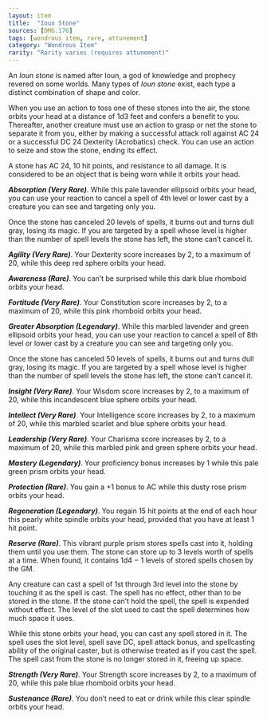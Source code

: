 ```yaml
---
layout: item
title:  "Ioun Stone"
sources: [DMG.176]
tags: [wondrous item, rare, attunement]
category: "Wondrous Item"
rarity: "Rarity varies (requires attunement)"
---
```


An *Ioun stone* is named after Ioun, a god of knowledge and prophecy revered on some worlds. Many types of *Ioun stone* exist, each type a distinct combination of shape and color.

When you use an action to toss one of these stones into the air, the stone orbits your head at a distance of 1d3 feet and confers a benefit to you. Thereafter, another creature must use an action to grasp or net the stone to separate it from you, either by making a successful attack roll against AC 24 or a successful DC 24 Dexterity (Acrobatics) check. You can use an action to seize and stow the stone, ending its effect.

A stone has AC 24, 10 hit points, and resistance to all damage. It is considered to be an object that is being worn while it orbits your head.

***Absorption (Very Rare)***. While this pale lavender ellipsoid orbits your head, you can use your reaction to cancel a spell of 4th level or lower cast by a creature you can see and targeting only you.

Once the stone has canceled 20 levels of spells, it burns out and turns dull gray, losing its magic. If you are targeted by a spell whose level is higher than the number of spell levels the stone has left, the stone can’t cancel it.

***Agility (Very Rare)***. Your Dexterity score increases by 2, to a maximum of 20, while this deep red sphere orbits your head.

***Awareness (Rare)***. You can’t be surprised while this dark blue rhomboid orbits your head.

***Fortitude (Very Rare)***. Your Constitution score increases by 2, to a maximum of 20, while this pink rhomboid orbits your head.

***Greater Absorption (Legendary)***. While this marbled lavender and green ellipsoid orbits your head, you can use your reaction to cancel a spell of 8th level or lower cast by a creature you can see and targeting only you.

Once the stone has canceled 50 levels of spells, it burns out and turns dull gray, losing its magic. If you are targeted by a spell whose level is higher than the number of spell levels the stone has left, the stone can’t cancel it.

***Insight (Very Rare)***. Your Wisdom score increases by 2, to a maximum of 20, while this incandescent blue sphere orbits your head.

***Intellect (Very Rare)***. Your Intelligence score increases by 2, to a maximum of 20, while this marbled scarlet and blue sphere orbits your head.

***Leadership (Very Rare)***. Your Charisma score increases by 2, to a maximum of 20, while this marbled pink and green sphere orbits your head.

***Mastery (Legendary)***. Your proficiency bonus increases by 1 while this pale green prism orbits your head.

***Protection (Rare)***. You gain a +1 bonus to AC while this dusty rose prism orbits your head.

***Regeneration (Legendary)***. You regain 15 hit points at the end of each hour this pearly white spindle orbits your head, provided that you have at least 1 hit point.

***Reserve (Rare)***. This vibrant purple prism stores spells cast into it, holding them until you use them. The stone can store up to 3 levels worth of spells at a time. When found, it contains 1d4 − 1 levels of stored spells chosen by the GM.

Any creature can cast a spell of 1st through 3rd level into the stone by touching it as the spell is cast. The spell has no effect, other than to be stored in the stone. If the stone can’t hold the spell, the spell is expended without effect. The level of the slot used to cast the spell determines how much space it uses.

While this stone orbits your head, you can cast any spell stored in it. The spell uses the slot level, spell save DC, spell attack bonus, and spellcasting ability of the original caster, but is otherwise treated as if you cast the spell. The spell cast from the stone is no longer stored in it, freeing up space.

***Strength (Very Rare)***. Your Strength score increases by 2, to a maximum of 20, while this pale blue rhomboid orbits your head.

***Sustenance (Rare)***. You don’t need to eat or drink while this clear spindle orbits your head.